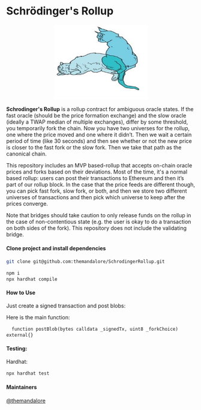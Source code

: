 # Schrödinger's Rollup

<p align="center">
    <img src= './public/scat.jpg' width="250" height="200" alt='tellor.io' />
</p>


<b>Schrodinger's Rollup</b> is a rollup contract for ambiguous oracle states. If the fast oracle (should be the price formation exchange) and the slow oracle (ideally a TWAP median of multiple exchanges), differ by some threshold, you temporarily fork the chain.  Now you have two universes for the rollup, one where the price moved and one where it didn’t.  Then we wait a certain period of time (like 30 seconds) and then see whether or not the new price is closer to the fast fork or the slow fork.  Then we take that path as the canonical chain.  


This repository includes an MVP based-rollup that accepts on-chain oracle prices and forks based on their deviations.  Most of the time, it's a normal based rollup: users can post their transactions to Ethereum and then it’s part of our rollup block.  In the case that the price feeds are different though, you can pick fast fork, slow fork, or both, and then we store two different universes of transactions and then pick which universe to keep after the prices converge.  

Note that bridges should take caution to only release funds on the rollup in the case of non-contentious state (e.g. the user is okay to do a transaction on both sides of the fork).  This repository does not include the validating bridge. 


#### Clone project and install dependencies

```bash
git clone git@github.com:themandalore/SchrodingerRollup.git
```
```
npm i
npx hardhat compile
```

#### How to Use
Just create a signed transaction and post blobs: 

Here is the main function:
```solidity
  function postBlob(bytes calldata _signedTx, uint8 _forkChoice) external{}
```


#### Testing:

Hardhat: 

```bash
npx hardhat test
```


#### Maintainers <a name="maintainers"> </a>
[@themandalore](https://github.com/themandalore)